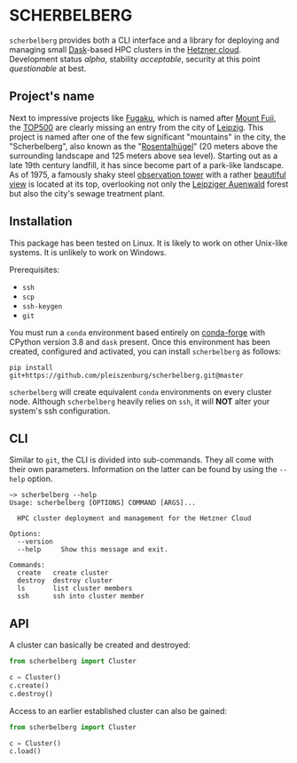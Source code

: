 # SCHERBELBERG

`scherbelberg` provides both a CLI interface and a library for deploying and managing small [Dask](https://dask.org/)-based HPC clusters in the [Hetzner cloud](http://cloud.hetzner.com/). Development status *alpha*, stability *acceptable*, security at this point *questionable* at best.

## Project's name

Next to impressive projects like [Fugaku](https://en.wikipedia.org/wiki/Fugaku_(supercomputer)), which is named after [Mount Fuji](https://en.wikipedia.org/wiki/Mount_Fuji), the [TOP500](https://en.wikipedia.org/wiki/TOP500) are clearly missing an entry from the city of [Leipzig](https://en.wikipedia.org/wiki/Leipzig). This project is named after one of the few significant "mountains" in the city, the "Scherbelberg", also known as the "[Rosentalhügel](https://commons.wikimedia.org/wiki/Category:Rosentalh%C3%BCgel_(Leipzig))" (20 meters above the surrounding landscape and 125 meters above sea level). Starting out as a late 19th century landfill, it has since become part of a park-like landscape. As of 1975, a famously shaky steel [observation tower](https://commons.wikimedia.org/wiki/Category:Rosentalturm) with a rather [beautiful view](https://commons.wikimedia.org/wiki/Category:Views_from_Rosentalturm) is located at its top, overlooking not only the [Leipziger Auenwald](https://en.wikipedia.org/wiki/Leipzig_Riverside_Forest) forest but also the city's sewage treatment plant.

## Installation

This package has been tested on Linux. It is likely to work on other Unix-like systems. It is unlikely to work on Windows.

Prerequisites:

- `ssh`
- `scp`
- `ssh-keygen`
- `git`

You must run a `conda` environment based entirely on [conda-forge](https://conda-forge.org/) with CPython version 3.8 and `dask` present. Once this environment has been created, configured and activated, you can install `scherbelberg` as follows:

`pip install git+https://github.com/pleiszenburg/scherbelberg.git@master`

`scherbelberg` will create equivalent `conda` environments on every cluster node. Although `scherbelberg` heavily relies on `ssh`, it will **NOT** alter your system's ssh configuration.

## CLI

Similar to `git`, the CLI is divided into sub-commands. They all come with their own parameters. Information on the latter can be found by using the `--help` option.

```
~> scherbelberg --help
Usage: scherbelberg [OPTIONS] COMMAND [ARGS]...

  HPC cluster deployment and management for the Hetzner Cloud

Options:
  --version
  --help     Show this message and exit.

Commands:
  create   create cluster
  destroy  destroy cluster
  ls       list cluster members
  ssh      ssh into cluster member
```

## API

A cluster can basically be created and destroyed:

```python
from scherbelberg import Cluster

c = Cluster()
c.create()
c.destroy()
```

Access to an earlier established cluster can also be gained:

```python
from scherbelberg import Cluster

c = Cluster()
c.load()
```
